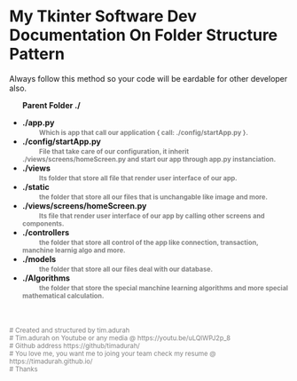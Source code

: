 <h1>My Tkinter Software Dev Documentation On Folder Structure Pattern</h1>
<p>Always follow this method so your code will be eardable for other developer also.</p>

<ul>

<b>Parent Folder ./</b>

<li><b>./app.py <br><small style="margin-left:30px; color:gray;">Which is app that call our application { call: ./config/startApp.py }.</small></b></li>

<li><b>./config/startApp.py <br><small style="margin-left:30px; color:gray;">File that take care of our configuration, it inherit ./views/screens/homeScreen.py and start our app through app.py instanciation.</small></b></li>

<li><b>./views <br><small style="margin-left:30px; color:gray;">Its folder that store all file that render user interface of  our app.</small></b></li>

<li><b>./static <br><small style="margin-left:30px; color:gray;">the folder that store all our files that is unchangable like image and more.</small></b></li>

<li><b>./views/screens/homeScreen.py <br><small style="margin-left:30px; color:gray;">Its file that render user interface of  our app by calling other screens and components.</small></b></li>

<li><b>./controllers <br><small style="margin-left:30px; color:gray;">the folder that store all control of the app like connection, transaction, manchine learnig algo and more.</small></b></li>

<li><b>./models <br><small style="margin-left:30px; color:gray;">the folder that store all our files deal with our database.</small></b></li>

<li><b>./Algorithms <br><small style="margin-left:30px; color:gray;">the folder that store  the special  manchine learning algorithms and more special mathematical calculation.</small></b></li>
</ul>
<br>
<br>
<small style="color:gray;">
# Created and structured by tim.adurah
<br>
# Tim.adurah on  Youtube or any media
@  https://youtu.be/uLQlWPJ2p_8
<br>
# Github address https://github/timadurah/
<br>
# You love me, you want me to joing your team check my resume @ https://timadurah.github.io/
<br>
# Thanks
</small>
